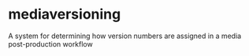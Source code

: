 # mediaversioning
A system for determining how version numbers are assigned in a media post-production workflow
